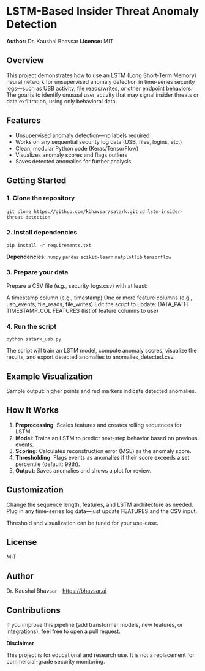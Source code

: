 # LSTM-Based Insider Threat Anomaly Detection

**Author:** Dr. Kaushal Bhavsar
**License:** MIT
## Overview
This project demonstrates how to use an LSTM (Long Short-Term Memory) neural network for unsupervised anomaly detection in time-series security logs—such as USB activity, file reads/writes, or other endpoint behaviors. The goal is to identify unusual user activity that may signal insider threats or data exfiltration, using only behavioral data.

## Features

- Unsupervised anomaly detection—no labels required
- Works on any sequential security log data (USB, files, logins, etc.)
- Clean, modular Python code (Keras/TensorFlow)
- Visualizes anomaly scores and flags outliers
- Saves detected anomalies for further analysis
## Getting Started

### 1. **Clone the repository**

`git clone https://github.com/kbhavsar/satark.git`
`cd lstm-insider-threat-detection`

### 2. Install dependencies

`pip install -r requirements.txt`

**Dependencies:**
`numpy`
`pandas`
`scikit-learn`
`matplotlib`
`tensorflow`
### 3. Prepare your data

Prepare a CSV file (e.g., security_logs.csv) with at least:

A timestamp column (e.g., timestamp)
One or more feature columns (e.g., usb_events, file_reads, file_writes)
Edit the script to update:
DATA_PATH
TIMESTAMP_COL
FEATURES (list of feature columns to use)
### 4. Run the script

`python satark_usb.py`

The script will train an LSTM model, compute anomaly scores, visualize the results, and export detected anomalies to anomalies_detected.csv.

## Example Visualization

Sample output: higher points and red markers indicate detected anomalies.

## How It Works

1. **Preprocessing**: Scales features and creates rolling sequences for LSTM.
2. **Model**: Trains an LSTM to predict next-step behavior based on previous events.
3.  **Scoring**: Calculates reconstruction error (MSE) as the anomaly score.
4. **Thresholding**: Flags events as anomalies if their score exceeds a set percentile (default: 99th).
5. **Output**: Saves anomalies and shows a plot for review.

## Customization

Change the sequence length, features, and LSTM architecture as needed.
Plug in any time-series log data—just update FEATURES and the CSV input.

Threshold and visualization can be tuned for your use-case.

## License

MIT

## Author

Dr. Kaushal Bhavsar - https://bhavsar.ai


## Contributions

If you improve this pipeline (add transformer models, new features, or integrations), feel free to open a pull request. 

  

**Disclaimer**

This project is for educational and research use. It is not a replacement for commercial-grade security monitoring.
